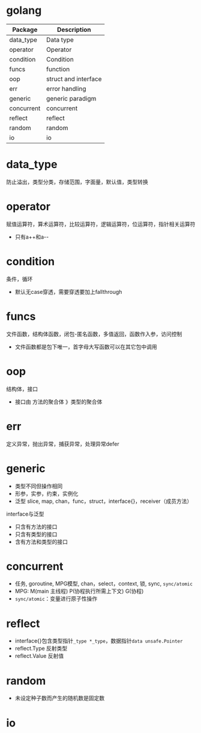 # golang
|Package|Description|
|---|---|
|data_type|Data type|
|operator|Operator|
|condition|Condition|
|funcs|function|
|oop|struct and interface|
|err|error handling|
|generic|generic paradigm|
|concurrent|concurrent|
|reflect|reflect|
|random|random|
|io|io|

# data_type
防止溢出，类型分类，存储范围，字面量，默认值，类型转换

# operator
赋值运算符，算术运算符，比较运算符，逻辑运算符，位运算符，指针相关运算符
- 只有a++和a--

# condition
条件，循环
- 默认无case穿透，需要穿透要加上fallthrough

# funcs
文件函数，结构体函数，闭包-匿名函数，多值返回，函数作入参，访问控制
- 文件函数都是包下唯一，首字母大写函数可以在其它包中调用

# oop
结构体，接口
- 接口由 方法的聚合体 》类型的聚合体

# err
定义异常，抛出异常，捕获异常，处理异常defer

# generic
- 类型不同但操作相同
- 形参，实参，约束，实例化
- 泛型 slice, map, chan，func，struct，interface{}，receiver（成员方法）

interface与泛型
- 只含有方法的接口
- 只含有类型的接口
- 含有方法和类型的接口

# concurrent
- 任务, goroutine, MPG模型, chan，select，context, 锁, sync, `sync/atomic`
- MPG: M(main 主线程) P(协程执行所需上下文) G(协程)
- `sync/atomic`：变量进行原子性操作

# reflect
- interface{}包含类型指针`_type *_type`，数据指针`data unsafe.Pointer`
- reflect.Type 反射类型
- reflect.Value 反射值

# random
- 未设定种子数而产生的随机数是固定数

# io